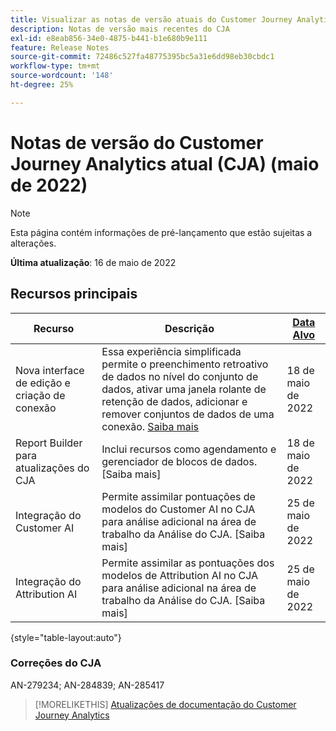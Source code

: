 ```yaml
---
title: Visualizar as notas de versão atuais do Customer Journey Analytics
description: Notas de versão mais recentes do CJA
exl-id: e8eab856-34e0-4875-b441-b1e680b9e111
feature: Release Notes
source-git-commit: 72486c527fa48775395bc5a31e6dd98eb30cbdc1
workflow-type: tm+mt
source-wordcount: '148'
ht-degree: 25%

---
```


# Notas de versão do Customer Journey Analytics atual (CJA) (maio de 2022)

>[!NOTE]
>
>Esta página contém informações de pré-lançamento que estão sujeitas a alterações.

**Última atualização**: 16 de maio de 2022

## Recursos principais

| Recurso | Descrição | [Data Alvo](/help/release-notes/releases.md) |
| ----------- | ---------- | ----- |
| Nova interface de edição e criação de conexão | Essa experiência simplificada permite o preenchimento retroativo de dados no nível do conjunto de dados, ativar uma janela rolante de retenção de dados, adicionar e remover conjuntos de dados de uma conexão. [Saiba mais](/help/connections/create-connection.md) | 18 de maio de 2022 |
| Report Builder para atualizações do CJA | Inclui recursos como agendamento e gerenciador de blocos de dados. [Saiba mais] | 18 de maio de 2022 |
| Integração do Customer AI | Permite assimilar pontuações de modelos do Customer AI no CJA para análise adicional na área de trabalho da Análise do CJA. [Saiba mais] | 25 de maio de 2022 |
| Integração do Attribution AI | Permite assimilar as pontuações dos modelos de Attribution AI no CJA para análise adicional na área de trabalho da Análise do CJA. [Saiba mais] | 25 de maio de 2022 |

{style=&quot;table-layout:auto&quot;}

### Correções do CJA

AN-279234; AN-284839; AN-285417

>[!MORELIKETHIS]
>[Atualizações de documentação do Customer Journey Analytics](/help/release-notes/doc-changes.md)
